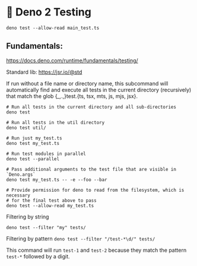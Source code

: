 # 🦕 Deno 2 Testing

`deno test --allow-read main_test.ts`

## Fundamentals:

https://docs.deno.com/runtime/fundamentals/testing/

Standard lib:
https://jsr.io/@std

If run without a file name or directory name, this subcommand will automatically find and execute all tests in the current directory (recursively) that match the glob {_\_,_.,}test.{ts, tsx, mts, js, mjs, jsx}.

```
# Run all tests in the current directory and all sub-directories
deno test

# Run all tests in the util directory
deno test util/

# Run just my_test.ts
deno test my_test.ts

# Run test modules in parallel
deno test --parallel

# Pass additional arguments to the test file that are visible in `Deno.args`
deno test my_test.ts -- -e --foo --bar

# Provide permission for deno to read from the filesystem, which is necessary
# for the final test above to pass
deno test --allow-read my_test.ts
```

Filtering by string

`deno test --filter "my" tests/`

Filtering by pattern
`deno test --filter "/test-*\d/" tests/`

This command will run `test-1` and `test-2` because they match the pattern `test-*` followed by a digit.

